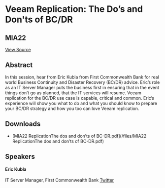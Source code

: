 # Veeam Replication: The Do’s and Don'ts of BC/DR
## MIA22
[View Source](https://connect.veeam.com/flow/veeam/veeamon2023/attendeeportal/page/sessioncatalog/session/1678314163843001bmMX)

## Abstract
In this session, hear from Eric Kubla from First Commonwealth Bank for real world Business Continuity and Disaster Recovery (BC/DR) advice. Eric’s role as an IT Server Manager puts the business first in ensuring that in the event things don’t go as planned, that the IT services will resume. Veeam replication for the BC/DR use case is capable, critical and common. Eric’s experience will show you what to do and what you should know to prepare your BC/DR strategy and how you too can love Veeam replication.

## Downloads
- [MIA22 ReplicationThe dos and don’ts of BC-DR.pdf](/files/MIA22 ReplicationThe dos and don’ts of BC-DR.pdf)

## Speakers
#### Eric Kubla
IT Server Manager, First Commonwealth Bank
[Twitter](https://twitter.com/erickubla)
